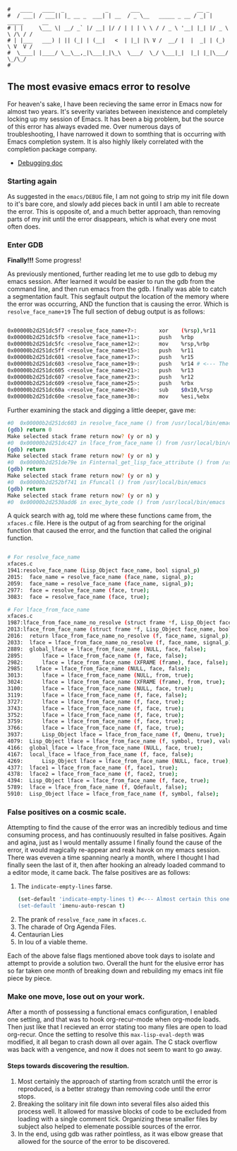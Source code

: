 ```text
#   ____   ____  _             _       ___                  __ _
#  / ___| / ___|| |_ __ _  ___| | __  / _ \__   _____ _ __ / _| | _____      __
# | |     \___ \| __/ _` |/ __| |/ / | | | \ \ / / _ \ '__| |_| |/ _ \ \ /\ / /
# | |___   ___) | || (_| | (__|   <  | |_| |\ V /  __/ |  |  _| | (_) \ V  V /
#  \____| |____/ \__\__,_|\___|_|\_\  \___/  \_/ \___|_|  |_| |_|\___/ \_/\_/
#
```

## The most evasive emacs error to resolve

For heaven's sake, I have been recieving the same error in Emacs now for almost two years. It's severity
variates between inexistence and completely locking up my session of Emacs. It has been a big problem, but the
source of this error has always evaded me. Over numerous days of troubleshooting, I have narrowed it down to
somthing that is occurring with Emacs completion system. It is also highly likely correlated with the
completion package company.

- [Debugging doc](https://github.com/emacs-mirror/emacs/blob/master/etc/DEBUG)

### Starting again

As suggested in the `emacs/DEBUG` file, I am not going to strip my init file down to it's bare core, and
slowly add pieces back in until I am able to recreate the error. This is opposite of, and a much better
approach, than removing parts of my init until the error disappears, which is what every one most often does.


### Enter GDB

__Finally!!!__ Some progress!

As previously mentioned, further reading let me to use gdb to debug my emacs session. After learned it would
be easier to run the gdb from the command line, and then run emacs from the gdb. I finally was able to catch a
segmentation fault. This segfault output the location of the memory where the error was occurring, AND the
function that is causing the error. Which is `resolve_face_name+19` The full section of debug output is as
follows:

```bash

0x00000b2d251dc5f7 <resolve_face_name+7>:       xor    (%rsp),%r11
0x00000b2d251dc5fb <resolve_face_name+11>:      push   %rbp
0x00000b2d251dc5fc <resolve_face_name+12>:      mov    %rsp,%rbp
0x00000b2d251dc5ff <resolve_face_name+15>:      push   %r11
0x00000b2d251dc601 <resolve_face_name+17>:      push   %r15
0x00000b2d251dc603 <resolve_face_name+19>:      push   %r14 # <--- The error occurred here.
0x00000b2d251dc605 <resolve_face_name+21>:      push   %r13
0x00000b2d251dc607 <resolve_face_name+23>:      push   %r12
0x00000b2d251dc609 <resolve_face_name+25>:      push   %rbx
0x00000b2d251dc60a <resolve_face_name+26>:      sub    $0x10,%rsp
0x00000b2d251dc60e <resolve_face_name+30>:      mov    %esi,%ebx
```

Further examining the stack and digging a little deeper, gave me:

```bash
#0  0x00000b2d251dc603 in resolve_face_name () from /usr/local/bin/emacs
(gdb) return 0
Make selected stack frame return now? (y or n) y
#0  0x00000b2d251dc427 in lface_from_face_name () from /usr/local/bin/emacs
(gdb) return
Make selected stack frame return now? (y or n) y
#0  0x00000b2d251de79e in Finternal_get_lisp_face_attribute () from /usr/local/bin/emacs
(gdb) return
Make selected stack frame return now? (y or n) y
#0  0x00000b2d252bf741 in Ffuncall () from /usr/local/bin/emacs
(gdb) return
Make selected stack frame return now? (y or n) y
#0  0x00000b2d2530add6 in exec_byte_code () from /usr/local/bin/emacs
```

A quick search with ag, told me where these functions came from, the `xfaces.c` file. Here is the output of ag
from searching for the original function that caused the error, and the function that called the original function.

```bash

# For resolve_face_name
xfaces.c
1941:resolve_face_name (Lisp_Object face_name, bool signal_p)
2015:  face_name = resolve_face_name (face_name, signal_p);
2059:  face_name = resolve_face_name (face_name, signal_p);
2977:  face = resolve_face_name (face, true);
3083:  face = resolve_face_name (face, true);

# For lface_from_face_name
xfaces.c
1987:lface_from_face_name_no_resolve (struct frame *f, Lisp_Object face_name,
2013:lface_from_face_name (struct frame *f, Lisp_Object face_name, bool signal_p)
2016:  return lface_from_face_name_no_resolve (f, face_name, signal_p);
2033:  lface = lface_from_face_name_no_resolve (f, face_name, signal_p);
2889:  global_lface = lface_from_face_name (NULL, face, false);
2895:      lface = lface_from_face_name (f, face, false);
2982:      lface = lface_from_face_name (XFRAME (frame), face, false);
2985:    lface = lface_from_face_name (NULL, face, false);
3013:      lface = lface_from_face_name (NULL, from, true);
3024:      lface = lface_from_face_name (XFRAME (frame), from, true);
3100:      lface = lface_from_face_name (NULL, face, true);
3119:      lface = lface_from_face_name (f, face, false);
3727:      lface = lface_from_face_name (f, face, true);
3743:      lface = lface_from_face_name (f, face, true);
3752:      lface = lface_from_face_name (f, face, true);
3759:      lface = lface_from_face_name (f, face, true);
3766:      lface = lface_from_face_name (f, face, true);
3937:      Lisp_Object lface = lface_from_face_name (f, Qmenu, true);
4079:  Lisp_Object lface = lface_from_face_name (f, symbol, true), value = Qnil;
4166:  global_lface = lface_from_face_name (NULL, face, true);
4167:  local_lface = lface_from_face_name (f, face, false);
4269:      Lisp_Object lface = lface_from_face_name (NULL, face, true);
4377:  lface1 = lface_from_face_name (f, face1, true);
4378:  lface2 = lface_from_face_name (f, face2, true);
4394:  Lisp_Object lface = lface_from_face_name (f, face, true);
5789:  lface = lface_from_face_name (f, Qdefault, false);
5910:  Lisp_Object lface = lface_from_face_name (f, symbol, false);
```

### False positives on a cosmic scale.

Attempting to find the cause of the error was an incredibly tedious and time consuming process, and has continuously
resulted in false positives. Again and agina, just as I would mentally assume I finally found the cause of the error,
it would magically re-appear and reak havok on my emacs session. There was eveven a time spanning nearly a month, where
I thought I had finally seen the last of it, then after hooking an already loaded command to a editor mode, it came back.
The false positives are as follows:

1. The `indicate-empty-lines` farse.
   ```bash
   (set-default 'indicate-empty-lines t) #<--- Almost certain this one setting was the cause of the issue.
   (set-default 'imenu-auto-rescan t)
   ```
2. The prank of `resolve_face_name` in `xfaces.c`.
3. The charade of Org Agenda Files.
4. Centaurian Lies
5. In lou of a viable theme.

Each of the above false flags mentioned above took days to isolate and attempt to provide a solution two.
Overall the hunt for the elusive error has so far taken one month of breaking down and rebuilding my emacs init file piece by
piece.

### Make one move, lose out on your work.

After a month of possessing a functional emacs configuration, I enabled one setting, and that was to hook
org-recur-mode when org-mode loads. Then just like that I recieved an error stating too many files are open to
load org-recur. Once the setting to resolve this `max-lisp-eval-depth` was modified, it all began to crash
down all over again. The C stack overflow was back with a vengence, and now it does not seem to want to go
away.

#### Steps towards discovering the resultion.

1. Most certainly the approach of starting from scratch until the error is reproduced, is a better strategy
	 than removing code until the error stops.
2. Breaking the solitary init file down into several files also aided this process well. It allowed for
	 massive blocks of code to be excluded from loading with a single comment tick. Organizing these smaller
	 files by subject also helped to elemenate possible sources of the error.
3. In the end, using gdb was rather pointless, as it was elbow grease that allowed for the source of the error
	 to be discovered.

<!-- Why is nvim not allowing me to add an additional line? -->
